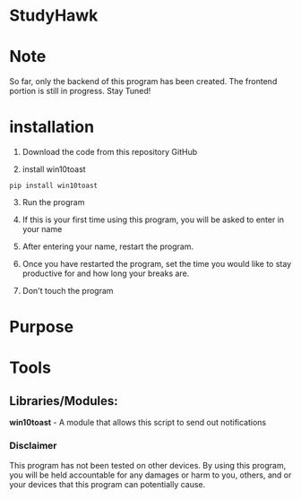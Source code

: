 # StudyHawk

# Note
So far, only the backend of this program has been created. The frontend portion is still in progress. Stay Tuned! 

# installation
1. Download the code from this repository GitHub

2. install win10toast
```
pip install win10toast
```
3. Run the program

4. If this is your first time using this program, you will be asked to enter in your name

5. After entering your name, restart the program.

6. Once you have restarted the program, set the time you would like to stay productive for and how long your breaks are. 

7. Don't touch the program

# Purpose

# Tools
## Libraries/Modules:
**win10toast** - A module that allows this script to send out notifications

### Disclaimer 
This program has not been tested on other devices. By using this program, you will be held accountable for any damages or harm to you, others, and or your devices that this program can potentially cause. 
